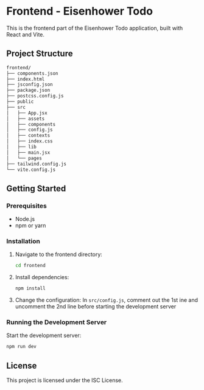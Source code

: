 # Frontend - Eisenhower Todo

This is the frontend part of the Eisenhower Todo application, built with React and Vite.

## Project Structure

```bash
frontend/
├── components.json
├── index.html
├── jsconfig.json
├── package.json
├── postcss.config.js
├── public
├── src
│   ├── App.jsx
│   ├── assets
│   ├── components
│   ├── config.js
│   ├── contexts
│   ├── index.css
│   ├── lib
│   ├── main.jsx
│   └── pages
├── tailwind.config.js
└── vite.config.js
```

## Getting Started

### Prerequisites

- Node.js
- npm or yarn

### Installation

1. Navigate to the frontend directory:
    ```sh
    cd frontend
    ```

2. Install dependencies:
    ```sh
    npm install
    ```

3. Change the configuration:
    In `src/config.js`, comment out the 1st ine and uncomment the 2nd line before starting the development server

### Running the Development Server

Start the development server:
```sh
npm run dev
```

## License

This project is licensed under the ISC License.